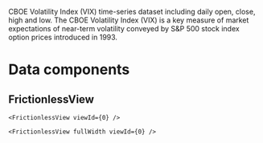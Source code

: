 CBOE Volatility Index (VIX) time-series dataset including daily open, close,
high and low. The CBOE Volatility Index (VIX) is a key measure of market
expectations of near-term volatility conveyed by S&P 500 stock index option
prices introduced in 1993.

# Data components

## FrictionlessView

```
<FrictionlessView viewId={0} />
```
<FrictionlessView viewId={0} />

```
<FrictionlessView fullWidth viewId={0} />
```
<FrictionlessView fullScreen viewId={0} />